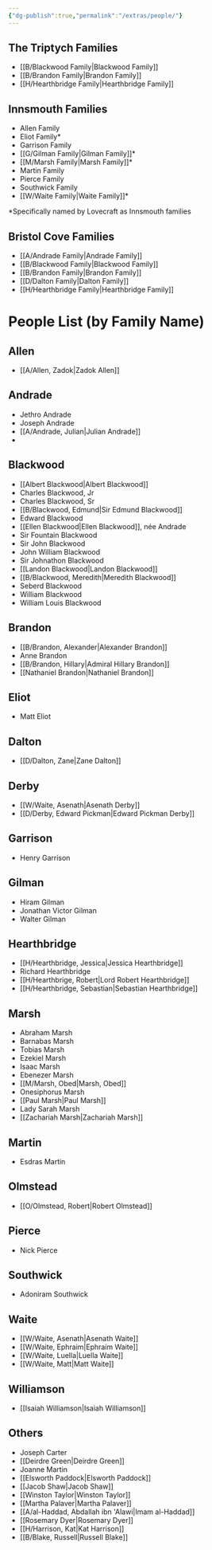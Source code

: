 ```yaml
---
{"dg-publish":true,"permalink":"/extras/people/"}
---
```



## The Triptych Families
- [[B/Blackwood Family\|Blackwood Family]]
- [[B/Brandon Family\|Brandon Family]]
- [[H/Hearthbridge Family\|Hearthbridge Family]]

## Innsmouth Families
- Allen Family
- Eliot Family*
- Garrison Family
- [[G/Gilman Family\|Gilman Family]]*
- [[M/Marsh Family\|Marsh Family]]*
- Martin Family
- Pierce Family
- Southwick Family
- [[W/Waite Family\|Waite Family]]*

*Specifically named by Lovecraft as Innsmouth families

## Bristol Cove Families
- [[A/Andrade Family\|Andrade Family]]
- [[B/Blackwood Family\|Blackwood Family]]
- [[B/Brandon Family\|Brandon Family]]
- [[D/Dalton Family\|Dalton Family]]
- [[H/Hearthbridge Family\|Hearthbridge Family]]

# People List (by Family Name)

## Allen
- [[A/Allen, Zadok\|Zadok Allen]]
## Andrade
- Jethro Andrade
- Joseph Andrade
- [[A/Andrade, Julian\|Julian Andrade]]
- 
## Blackwood
- [[Albert Blackwood\|Albert Blackwood]]
- Charles Blackwood, Jr
- Charles Blackwood, Sr 
- [[B/Blackwood, Edmund\|Sir Edmund Blackwood]]
- Edward Blackwood 
- [[Ellen Blackwood\|Ellen Blackwood]], née Andrade
- Sir Fountain Blackwood
- Sir John Blackwood
- John William Blackwood 
- Sir Johnathon Blackwood 
- [[Landon Blackwood\|Landon Blackwood]]
- [[B/Blackwood, Meredith\|Meredith Blackwood]]
- Seberd Blackwood
- William Blackwood 
- William Louis Blackwood 
## Brandon
- [[B/Brandon, Alexander\|Alexander Brandon]]
- Anne Brandon
- [[B/Brandon, Hillary\|Admiral Hillary Brandon]]
- [[Nathaniel Brandon\|Nathaniel Brandon]]
## Eliot
- Matt Eliot
## Dalton
- [[D/Dalton, Zane\|Zane Dalton]]

## Derby
- [[W/Waite, Asenath\|Asenath Derby]]
- [[D/Derby, Edward Pickman\|Edward Pickman Derby]]
## Garrison
- Henry Garrison
## Gilman
- Hiram Gilman
- Jonathan Victor Gilman
- Walter Gilman
## Hearthbridge
- [[H/Hearthbridge, Jessica\|Jessica Hearthbridge]]
- Richard Hearthbridge
- [[H/Hearthbrige, Robert\|Lord Robert Hearthbridge]]
- [[H/Hearthbridge, Sebastian\|Sebastian Hearthbridge]]
## Marsh
- Abraham Marsh
- Barnabas Marsh
- Tobias Marsh
- Ezekiel Marsh
- Isaac Marsh
- Ebenezer Marsh
- [[M/Marsh, Obed\|Marsh, Obed]]
- Onesiphorus Marsh
- [[Paul Marsh\|Paul Marsh]]
- Lady Sarah Marsh
- [[Zachariah Marsh\|Zachariah Marsh]]
## Martin
- Esdras Martin
## Olmstead
- [[O/Olmstead, Robert\|Robert Olmstead]]
## Pierce
- Nick Pierce
## Southwick
- Adoniram Southwick
## Waite
- [[W/Waite, Asenath\|Asenath Waite]]
- [[W/Waite, Ephraim\|Ephraim Waite]]
- [[W/Waite, Luella\|Luella Waite]]
- [[W/Waite, Matt\|Matt Waite]]
## Williamson
* [[Isaiah Williamson\|Isaiah Williamson]]
## Others
- Joseph Carter
- [[Deirdre Green\|Deirdre Green]]
- Joanne Martin
- [[Elsworth Paddock\|Elsworth Paddock]]
- [[Jacob Shaw\|Jacob Shaw]]
- [[Winston Taylor\|Winston Taylor]]
- [[Martha Palaver\|Martha Palaver]]
- [[A/al-Haddad, Abdallah ibn 'Alawi\|Imam al-Haddad]]
- [[Rosemary Dyer\|Rosemary Dyer]]
- [[H/Harrison, Kat\|Kat Harrison]]
- [[B/Blake, Russell\|Russell Blake]]
